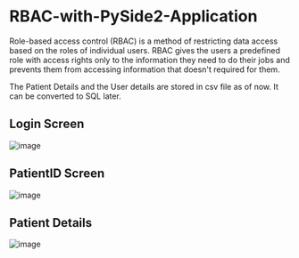 # RBAC-with-PySide2-Application
Role-based access control (RBAC) is a method of restricting data access based on the roles of individual users. RBAC gives the users a predefined role with access rights only to the information they need to do their jobs and prevents them from accessing information that doesn't required for them.

The Patient Details and the User details are stored in csv file as of now. It can be converted to SQL later.

## Login Screen
![image](https://user-images.githubusercontent.com/56866265/101653505-62492200-3a65-11eb-8b13-2971a03f0f06.png)

## PatientID Screen
![image](https://user-images.githubusercontent.com/56866265/101653741-aa684480-3a65-11eb-8347-7bf3e7d09426.png)

## Patient Details
![image](https://user-images.githubusercontent.com/56866265/101654023-0763fa80-3a66-11eb-85b3-ecf01627143a.png)
